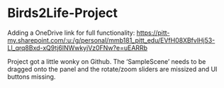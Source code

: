 # Birds2Life-Project
 
Adding a OneDrive link for full functionality: 
https://pitt-my.sharepoint.com/:u:/g/personal/mmb181_pitt_edu/EVfH08XBfvlHj53-Ll_qrq8Bxd-xQ9tj6lNWwkyjVz0FNw?e=uEARRb 

Project got a little wonky on Github. The ‘SampleScene’ needs to be dragged onto the panel and the rotate/zoom sliders are missized and UI buttons missing. 